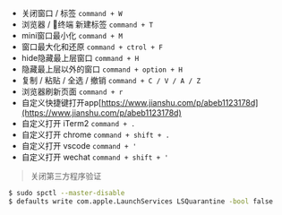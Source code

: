 * 关闭窗口 / 标签 `command + W`
* 浏览器 / 终端 新建标签 `command + T`
* mini窗口最小化 `command + M`
* 窗口最大化和还原 `command + ctrol + F`
* hide隐藏最上层窗口 `command + H`
* 隐藏最上层以外的窗口 `command + option + H`
* 复制 / 粘贴 / 全选 / 撤销 `command + C / V / A / Z`
* 浏览器刷新页面 `command + r`
* 自定义快捷键打开app[https://www.jianshu.com/p/abeb1123178d](https://www.jianshu.com/p/abeb1123178d)
* 自定义打开 iTerm2 `command + .`
* 自定义打开 chrome `command + shift + .`
* 自定义打开 vscode `command + '`
* 自定义打开 wechat `command + shift + '`

>关闭第三方程序验证
```bash
$ sudo spctl --master-disable
$ defaults write com.apple.LaunchServices LSQuarantine -bool false
```
